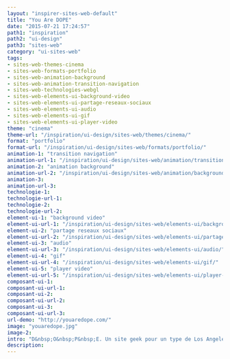 ```yaml
---
layout: "inspirer-sites-web-default"
title: "You Are DOPE"
date: "2015-07-21 17:24:57"
path1: "inspiration"
path2: "ui-design"
path3: "sites-web"
category: "ui-sites-web"
tags:
- sites-web-themes-cinema
- sites-web-formats-portfolio
- sites-web-animation-background
- sites-web-animation-transition-navigation
- sites-web-technologies-webgl
- sites-web-elements-ui-background-video
- sites-web-elements-ui-partage-reseaux-sociaux
- sites-web-elements-ui-audio
- sites-web-elements-ui-gif
- sites-web-elements-ui-player-video
theme: "cinema"
theme-url: "/inspiration/ui-design/sites-web/themes/cinema/"
format: "portfolio"
format-url: "/inspiration/ui-design/sites-web/formats/portfolio/"
animation-1: "transition navigation"
animation-url-1: "/inspiration/ui-design/sites-web/animation/transition-navigation/"
animation-2: "animation background"
animation-url-2: "/inspiration/ui-design/sites-web/animation/background/"
animation-3:
animation-url-3:
technologie-1:
technologie-url-1:
technologie-2:
technologie-url-2:
element-ui-1: "background video"
element-ui-url-1: "/inspiration/ui-design/sites-web/elements-ui/background-video/"
element-ui-2: "partage reseaux sociaux"
element-ui-url-2: "/inspiration/ui-design/sites-web/elements-ui/partage-reseaux-sociaux/"
element-ui-3: "audio"
element-ui-url-3: "/inspiration/ui-design/sites-web/elements-ui/audio/"
element-ui-4: "gif"
element-ui-url-4: "/inspiration/ui-design/sites-web/elements-ui/gif/"
element-ui-5: "player video"
element-ui-url-5: "/inspiration/ui-design/sites-web/elements-ui/player-video/"
composant-ui-1:
composant-ui-url-1:
composant-ui-2:
composant-ui-url-2:
composant-ui-3:
composant-ui-url-3:
url-demo: "http://youaredope.com/"
image: "youaredope.jpg"
image-2:
intro: "D&nbsp;O&nbsp;P&nbsp;E. Un site geek pour un type de Los Angeles en train de devenir un mec cool."
description:
---
```

